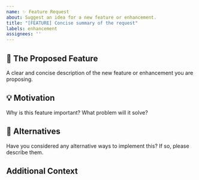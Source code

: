 ```yaml
---
name: ✨ Feature Request
about: Suggest an idea for a new feature or enhancement.
title: "[FEATURE] Concise summary of the request"
labels: enhancement
assignees: ''
---
```


## 🌟 The Proposed Feature

A clear and concise description of the new feature or enhancement you are proposing.

## 💡 Motivation

Why is this feature important? What problem will it solve?

## 📝 Alternatives

Have you considered any alternative ways to implement this? If so, please describe them.

## Additional Context
